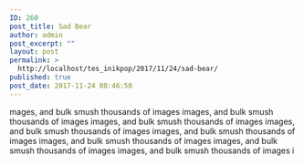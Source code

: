 ```yaml
---
ID: 260
post_title: Sad Bear
author: admin
post_excerpt: ""
layout: post
permalink: >
  http://localhost/tes_inikpop/2017/11/24/sad-bear/
published: true
post_date: 2017-11-24 08:46:50
---
```

mages, and bulk smush thousands of images images, and bulk smush thousands of images images, and bulk smush thousands of images images, and bulk smush thousands of images images, and bulk smush thousands of images images, and bulk smush thousands of images images, and bulk smush thousands of images images, and bulk smush thousands of images i
